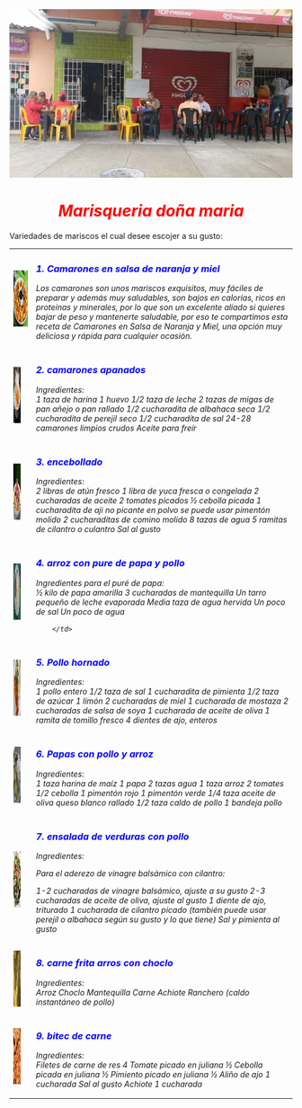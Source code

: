 <html>
<head>
<title>
Menu de restaurant.
</title>
</head
<body bgcolor="d6d7c6">
<img src="imagenes/ale.jpeg" width="100%" height="300">
<center><h1><font color="red"><i><b>Marisqueria doña maria</b></i></font></h1></center>
Variedades de mariscos el cual desee escojer a su gusto:
<p>

<center>
<table>
  <tr>
        <td>
<img src="imagenes/1.webp""width="50%" height="100">
        </td>
        <td>
            <h3><i><b><font color="blue">1. Camarones en salsa de naranja y miel</font></b><i></h3>
<p>
            Los camarones son unos mariscos exquisitos, muy fáciles de preparar y además muy saludables, son bajos en calorías, ricos en proteínas y minerales, por lo que son un excelente aliado si quieres bajar de peso y mantenerte saludable, por eso te compartimos esta receta de Camarones en Salsa de Naranja y Miel, una opción muy deliciosa y rápida para cualquier ocasión.
        </td>
  </tr>
<tr>
        <td>
<img src="imagenes/2.jpg"width="50%" height="100">
        </td>
        <td>
            <h3><i><b><font color="blue">2. camarones apanados</font></b><i></h3>
<p>
            Ingredientes:<br>
1 taza de harina
1 huevo
1/2 taza de leche
2 tazas de migas de pan añejo o pan rallado
1/2 cucharadita de albahaca seca
1/2 cucharadita de perejil seco
1/2 cucharadita de sal
24-28 camarones limpios crudos
Aceite para freír
        </td>
  </tr>
<tr>
        <td>
<img src="imagenes/3.webp"width="50%" height="100">
        </td>
        <td>
            <h3><i><b><font color="blue">3. encebollado</font></b><i></h3>
<p>
           Ingredientes:<br>
2 libras de atún fresco
1 libra de yuca fresca o congelada
2 cucharadas de aceite
2 tomates picados
½ cebolla picada
1 cucharadita de aji no picante en polvo se puede usar pimentón molido
2 cucharaditas de comino molido
8 tazas de agua
5 ramitas de cilantro o culantro
Sal al gusto
        </td>
  </tr>
<tr>
        <td>
<img src="imagenes/4.jpg"width="50%" height="100">
        </td>
        <td>
            <h3><i><b><font color="blue">4. arroz con pure de papa  y pollo</font></b><i></h3>
<p>
            Ingredientes para el puré de papa:<br>
½ kilo de papa amarilla
3 cucharadas de mantequilla
Un tarro pequeño de leche evaporada
Media taza de agua hervida
Un poco de sal
Un poco de agua

        </td>
  </tr>
<tr>
        <td>
<img src="imagenes/5.jpg"width="50%" height="100">
        </td>
        <td>
            <h3><i><b><font color="blue">5. Pollo hornado</font></b><i></h3>
<p>
            Ingredientes:<br>
1
pollo entero
1/2
taza de sal
1
cucharadita de pimienta
1/2
taza de azúcar
1
limón
2
cucharadas de miel
1
cucharada de mostaza
2
cucharadas de salsa de soya
1
cucharada de aceite de oliva
1
ramita de tomillo fresco
4
dientes de ajo, enteros
        </td>
  </tr>
<tr>
        <td>
<img src="imagenes/6.jpg"width="50%" height="100">
        </td>
        <td>
            <h3><i><b><font color="blue">6. Papas con pollo y arroz</font></b><i></h3>
<p>
            Ingredientes:<br>	
1 taza harina de maíz
1 papa
2 tazas agua
1 taza arroz
2 tomates
1/2 cebolla
1 pimentón rojo
1 pimentón verde
1/4 taza aceite de oliva
queso blanco rallado
1/2 taza caldo de pollo
1 bandeja pollo
        </td>
  </tr>
<tr>
        <td>
<img src="imagenes/7.webp"width="50%" height="100">
        </td>
        <td>
            <h3><i><b><font color="blue">7. ensalada de verduras con pollo</font></b><i></h3>
<p>
            Ingredientes:<br>

Para el aderezo de vinagre balsámico con cilantro:

1-2 cucharadas de vinagre balsámico, ajuste a su gusto
2-3 cucharadas de aceite de oliva, ajuste al gusto
1 diente de ajo, triturado
1 cucharada de cilantro picado (también puede usar perejil o albahaca según su gusto y lo que tiene)
Sal y pimienta al gusto
        </td>
  </tr>
<tr>
        <td>
<img src="imagenes/8.jpg"width="50%" height="100">
        </td>
        <td>
            <h3><i><b><font color="blue">8. carne frita arros con choclo</font></b><i></h3>
<p>
            Ingredientes:<br>	
Arroz
Choclo
Mantequilla
Carne
Achiote
Ranchero (caldo instantáneo de pollo)
        </td>
  </tr>
<tr>
        <td>
<img src="imagenes/9.jpg"width="50%" height="100">
        </td>
        <td>
            <h3><i><b><font color="blue">9. bitec de carne</font></b><i></h3>
<p>
           Ingredientes:<br>
Filetes de carne de res 4
Tomate picado en juliana ½
Cebolla picada en juliana ½
Pimiento picado en juliana ½
Aliño de ajo 1 cucharada
Sal al gusto
Achiote 1 cucharada
        </td>
  </tr>
<tr>
</table>
</center>
</body>
</html>
